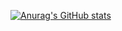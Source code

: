 [![Anurag's GitHub stats](https://github-readme-stats.vercel.app/api?username=aeolusheath)](https://github.com/anuraghazra/github-readme-stats)

<!--
**aeolusheath/aeolusheath** is a ✨ _special_ ✨ repository because its `README.md` (this file) appears on your GitHub profile.

Here are some ideas to get you started:

- 🔭 I’m currently working on ...
- 🌱 I’m currently learning ...
- 👯 I’m looking to collaborate on ...
- 🤔 I’m looking for help with ...
- 💬 Ask me about ...
- 📫 How to reach me: ...
- 😄 Pronouns: ...
- ⚡ Fun fact: ...
-->
